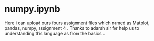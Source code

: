 # numpy.ipynb
Here i can upload ours fours assignment files which named as Matplot, pandas, numpy, assignment 4 .
Thanks to adarsh sir for help us to understanding this language as from the basics ..

